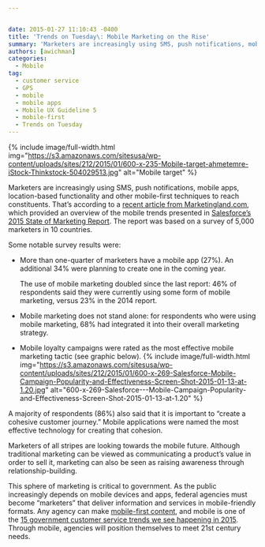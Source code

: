 ```yaml
---


date: 2015-01-27 11:10:43 -0400
title: 'Trends on Tuesday\: Mobile Marketing on the Rise'
summary: 'Marketers are increasingly using SMS, push notifications, mobile apps, location-based functionality and other mobile-first techniques to reach constituents. That’saccording to a recent article from Marketingland.com, which provided an overview of the mobile trends presented in Salesforce’s2015 State of Marketing Report. The report was based on a survey of 5,000 marketers in 10&nbsp;countries. Some'
authors: [awichman]
categories:
  - Mobile
tag:
  - customer service
  - GPS
  - mobile
  - mobile apps
  - Mobile UX Guideline 5
  - mobile-first
  - Trends on Tuesday
---
```



{% include image/full-width.html img="https://s3.amazonaws.com/sitesusa/wp-content/uploads/sites/212/2015/01/600-x-235-Mobile-target-ahmetemre-iStock-Thinkstock-504029513.jpg" alt="Mobile target" %} 

Marketers are increasingly using SMS, push notifications, mobile apps, location-based functionality and other mobile-first techniques to reach constituents. That’s according to a [recent article from Marketingland.com](http://marketingland.com/salesforce-mobile-now-center-customer-journey-114133), which provided an overview of the mobile trends presented in [Salesforce’s 2015 State of Marketing Report](http://blogs.salesforce.com/company/2015/01/2015-state-of-marketing.html). The report was based on a survey of 5,000 marketers in 10 countries.

Some notable survey results were:

  * More than one-quarter of marketers have a mobile app (27%). An additional 34% were planning to create one in the coming year.
  
    The use of mobile marketing doubled since the last report: 46% of respondents said they were currently using some form of mobile marketing, versus 23% in the 2014 report.
  * Mobile marketing does not stand alone: for respondents who were using mobile marketing, 68% had integrated it into their overall marketing strategy.
  * Mobile loyalty campaigns were rated as the most effective mobile marketing tactic (see graphic below). 
{% include image/full-width.html img="https://s3.amazonaws.com/sitesusa/wp-content/uploads/sites/212/2015/01/600-x-269-Salesforce-Mobile-Campaign-Popularity-and-Effectiveness-Screen-Shot-2015-01-13-at-1.20.jpg" alt="600-x-269-Salesforce\---Mobile-Campaign-Popularity-and-Effectiveness-Screen-Shot-2015-01-13-at-1.20" %} 

A majority of respondents (86%) also said that it is important to &#8220;create a cohesive customer journey.&#8221; Mobile applications were named the most effective technology for creating that cohesion.

Marketers of all stripes are looking towards the mobile future. Although traditional marketing can be viewed as communicating a product’s value in order to sell it, marketing can also be seen as raising awareness through relationship-building.

This sphere of marketing is critical to government. As the public increasingly depends on mobile devices and apps, federal agencies must become &#8220;marketers&#8221; that deliver information and services in mobile-friendly formats. Any agency can make [mobile-first content](https://www.WHATEVER/2013/09/30/mobile-first/), and mobile is one of the [15 government customer service trends we see happening in 2015](https://www.WHATEVER/2015/01/12/15-government-customer-service-trends-for-2015/). Through mobile, agencies will position themselves to meet 21st century needs.